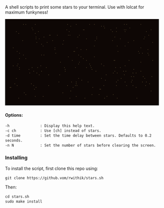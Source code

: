 A shell scripts to print some stars to your terminal. Use with lolcat for maximum funkyness!

![](./screenshot.png)

#### Options:
    -h              : Display this help text.
    -c ch           : Use [ch] instead of stars.
    -d time         : Set the time delay between stars. Defaults to 0.2 seconds.
    -n N            : Set the number of stars before clearing the screen.


### Installing

To install the script, first clone this repo using:

```
git clone https://github.vom/rwithik/stars.sh
```

Then:
```
cd stars.sh
sudo make install
```

